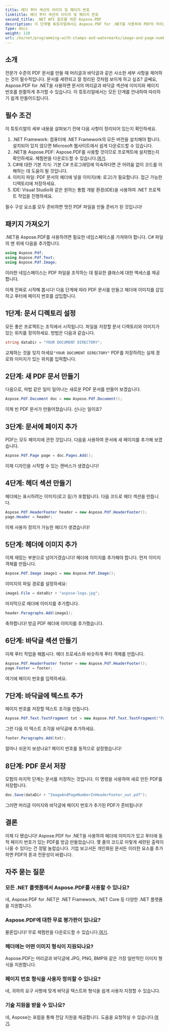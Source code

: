 ```yaml
---
title: 헤더 푸터 섹션의 이미지 및 페이지 번호
linktitle: 헤더 푸터 섹션의 이미지 및 페이지 번호
second_title: .NET API 참조를 위한 Aspose.PDF
description: 이 단계별 튜토리얼에서는 Aspose.PDF for .NET을 사용하여 PDF의 머리글과 바닥글에 이미지와 페이지 번호를 추가하는 방법을 알아봅니다.
type: docs
weight: 110
url: /ko/net/programming-with-stamps-and-watermarks/image-and-page-number-in-header-footer-section/
---
```

## 소개

전문가 수준의 PDF 문서를 만들 때 머리글과 바닥글과 같은 사소한 세부 사항을 제어하는 것이 필수적입니다. 문서를 세련되고 잘 정리된 것처럼 보이게 하고 싶죠? 글쎄요, Aspose.PDF for .NET을 사용하면 문서의 머리글과 바닥글 섹션에 이미지와 페이지 번호를 원활하게 추가할 수 있습니다. 이 튜토리얼에서는 모든 단계를 안내하여 따라하기 쉽게 만들어드립니다.

## 필수 조건

이 튜토리얼의 세부 내용을 살펴보기 전에 다음 사항이 정리되어 있는지 확인하세요.

1. .NET Framework: 컴퓨터에 .NET Framework의 모든 버전을 설치해야 합니다. 설치되어 있지 않으면 Microsoft 웹사이트에서 쉽게 다운로드할 수 있습니다.
2.  .NET용 Aspose.PDF: Aspose.PDF를 사용할 것이므로 프로젝트에 설치했는지 확인하세요. 체험판을 다운로드할 수 있습니다.[여기](https://releases.aspose.com/pdf/net/).
3. C#에 대한 기본 지식: 기본 C# 프로그래밍에 익숙하다면 큰 어려움 없이 코드를 이해하는 데 도움이 될 것입니다.
4. 이미지 파일: PDF 문서의 헤더에 넣을 이미지(예: 로고)가 필요합니다. 접근 가능한 디렉토리에 저장하세요. 
5. IDE: Visual Studio와 같은 원하는 통합 개발 환경(IDE)을 사용하여 .NET 프로젝트 작업을 진행하세요.

필수 구성 요소를 모두 준비하면 멋진 PDF 파일을 만들 준비가 된 것입니다!

## 패키지 가져오기

.NET용 Aspose.PDF를 사용하려면 필요한 네임스페이스를 가져와야 합니다. C# 파일의 맨 위에 다음을 추가합니다.

```csharp
using Aspose.Pdf;
using Aspose.Pdf.Text;
using Aspose.Pdf.Image;
```

이러한 네임스페이스는 PDF 파일을 조작하는 데 필요한 클래스에 대한 액세스를 제공합니다.

이제 진짜로 시작해 봅시다! 다음 단계에 따라 PDF 문서를 만들고 헤더에 이미지를 삽입하고 푸터에 페이지 번호를 삽입합니다.

## 1단계: 문서 디렉토리 설정

모든 좋은 프로젝트는 조직에서 시작됩니다. 파일을 저장할 문서 디렉토리와 이미지가 있는 위치를 정의하세요. 방법은 다음과 같습니다.

```csharp
string dataDir = "YOUR DOCUMENT DIRECTORY";
```

 교체하는 것을 잊지 마세요`"YOUR DOCUMENT DIRECTORY"` PDF를 저장하려는 실제 경로와 이미지가 있는 위치를 입력합니다.

## 2단계: 새 PDF 문서 만들기

다음으로, 마법 같은 일이 일어나는 새로운 PDF 문서를 만들어 보겠습니다.

```csharp
Aspose.Pdf.Document doc = new Aspose.Pdf.Document();
```

이제 빈 PDF 문서가 만들어졌습니다. 신나는 일이죠?

## 3단계: 문서에 페이지 추가

PDF는 모두 페이지에 관한 것입니다. 다음을 사용하여 문서에 새 페이지를 추가해 보겠습니다.

```csharp
Aspose.Pdf.Page page = doc.Pages.Add();
```

이제 디자인을 시작할 수 있는 캔버스가 생겼습니다!

## 4단계: 헤더 섹션 만들기

헤더에는 표시하려는 이미지(로고 등)가 포함됩니다. 다음 코드로 헤더 섹션을 만듭니다.

```csharp
Aspose.Pdf.HeaderFooter header = new Aspose.Pdf.HeaderFooter();
page.Header = header;
```

이제 사용자 정의가 가능한 헤더가 생겼습니다!

## 5단계: 헤더에 이미지 추가

이제 재밌는 부분으로 넘어가겠습니다! 헤더에 이미지를 추가해야 합니다. 먼저 이미지 객체를 만듭니다.

```csharp
Aspose.Pdf.Image image1 = new Aspose.Pdf.Image();
```

이미지의 파일 경로를 설정하세요:

```csharp
image1.File = dataDir + "aspose-logo.jpg";
```

마지막으로 헤더에 이미지를 추가합니다.

```csharp
header.Paragraphs.Add(image1);
```

축하합니다! 방금 PDF 헤더에 이미지를 추가했습니다.

## 6단계: 바닥글 섹션 만들기

이제 푸터 작업을 해봅시다. 헤더 프로세스와 비슷하게 푸터 객체를 만듭니다.

```csharp
Aspose.Pdf.HeaderFooter footer = new Aspose.Pdf.HeaderFooter();
page.Footer = footer;
```

여기에 페이지 번호를 입력하세요. 

## 7단계: 바닥글에 텍스트 추가

페이지 번호를 저장할 텍스트 조각을 만듭니다.

```csharp
Aspose.Pdf.Text.TextFragment txt = new Aspose.Pdf.Text.TextFragment("Page: ($p of $P ) ");
```

그런 다음 이 텍스트 조각을 바닥글에 추가하세요.

```csharp
footer.Paragraphs.Add(txt);
```

얼마나 쉬운지 보셨나요? 페이지 번호를 동적으로 설정했습니다!

## 8단계: PDF 문서 저장

모험의 마지막 단계는 문서를 저장하는 것입니다. 이 명령을 사용하여 새로 만든 PDF를 저장합니다.

```csharp
doc.Save(dataDir + "ImageAndPageNumberInHeaderFooter_out.pdf");
```

그러면 머리글 이미지와 바닥글에 페이지 번호가 추가된 PDF가 준비됩니다!

## 결론

이제 다 됐습니다! Aspose.PDF for .NET을 사용하여 헤더에 이미지가 있고 푸터에 동적 페이지 번호가 있는 PDF를 방금 만들었습니다. 몇 줄의 코드로 이렇게 세련된 출력이 나올 수 있다는 건 정말 놀랍습니다. 기업 보고서든 개인화된 문서든 이러한 요소를 추가하면 PDF의 톤과 전문성이 바뀝니다.

## 자주 묻는 질문

### 모든 .NET 플랫폼에서 Aspose.PDF를 사용할 수 있나요?
네, Aspose.PDF for .NET은 .NET Framework, .NET Core 등 다양한 .NET 플랫폼을 지원합니다.

### Aspose.PDF에 대한 무료 평가판이 있나요?
 물론입니다! 무료 체험판을 다운로드할 수 있습니다.[여기](https://releases.aspose.com/).

### 헤더에는 어떤 이미지 형식이 지원되나요?
Aspose.PDF는 머리글과 바닥글에 JPG, PNG, BMP와 같은 가장 일반적인 이미지 형식을 지원합니다.

### 페이지 번호 형식을 사용자 정의할 수 있나요?
네, 귀하의 요구 사항에 맞게 바닥글 텍스트와 형식을 쉽게 사용자 지정할 수 있습니다.

### 기술 지원을 받을 수 있나요?
 네, Aspose는 포럼을 통해 전담 지원을 제공합니다. 도움을 요청하실 수 있습니다.[여기](https://forum.aspose.com/c/pdf/10).
